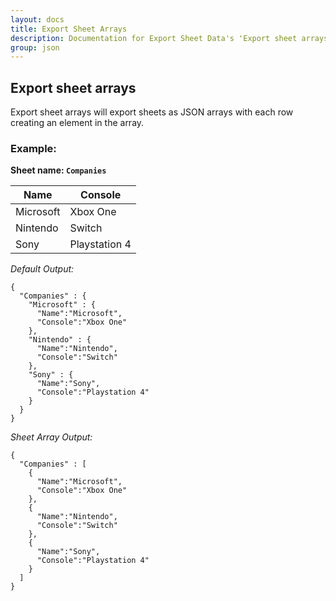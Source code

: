 ```yaml
---
layout: docs
title: Export Sheet Arrays
description: Documentation for Export Sheet Data's 'Export sheet arrays' option.
group: json
---
```


Export sheet arrays
-------------------
Export sheet arrays will export sheets as JSON arrays with each row creating an element in the array.

### Example: ###

**Sheet name: `Companies`**

Name | Console
---- | -------
Microsoft | Xbox One
Nintendo | Switch
Sony | Playstation 4

*Default Output:*
```
{
  "Companies" : {
    "Microsoft" : {
      "Name":"Microsoft",
      "Console":"Xbox One"
    },
    "Nintendo" : {
      "Name":"Nintendo",
      "Console":"Switch"
    },
    "Sony" : {
      "Name":"Sony",
      "Console":"Playstation 4"
    }
  }
}
```

*Sheet Array Output:*
```
{
  "Companies" : [
    {
      "Name":"Microsoft",
      "Console":"Xbox One"
    },
    {
      "Name":"Nintendo",
      "Console":"Switch"
    },
    {
      "Name":"Sony",
      "Console":"Playstation 4"
    }
  ]
}
```
